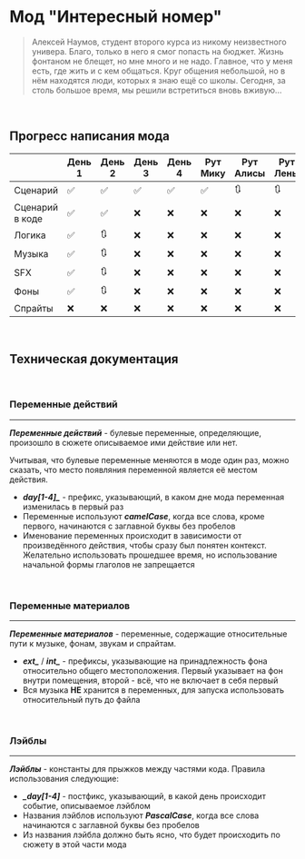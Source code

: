 # Мод "Интересный номер"

> Алексей Наумов, студент второго курса из никому неизвестного универа. Благо, только в него я смог попасть на бюджет. Жизнь фонтаном не блещет, но мне много и не надо. Главное, что у меня есть, где жить и с кем общаться. Круг общения небольшой, но в нём находятся люди, которых я знаю ещё со школы. Сегодня, за столь большое время, мы решили встретиться вновь вживую…

<br>


## Прогресс написания мода

|                 | День 1 | День 2 | День 3 | День 4 | Рут Мику | Рут Алисы | Рут Лены | Рут Ульяны | Рут Слави | Рут одиночки |
|-----------------|--------|--------|--------|--------|----------|-----------|----------|------------|-----------|--------------|
|Сценарий         |✅|✅|✅|✅|✅|🔃|🔃|❌|❌|❌|
|Сценарий в коде  |✅|✅|❌|❌|❌|❌|❌|❌|❌|❌|
|Логика           |✅|🔃|❌|❌|❌|❌|❌|❌|❌|❌|
|Музыка           |✅|🔃|❌|❌|❌|❌|❌|❌|❌|❌|
|SFX              |✅|🔃|❌|❌|❌|❌|❌|❌|❌|❌|
|Фоны             |✅|🔃|❌|❌|❌|❌|❌|❌|❌|❌|
|Спрайты          |❌|❌|❌|❌|❌|❌|❌|❌|❌|❌|

<br>

## Техническая документация
<br>

### Переменные действий
---

***Переменные действий*** - булевые переменные, определяющие, произошло в сюжете описываемое ими действие или нет.

Учитывая, что булевые переменные меняются в моде один раз, можно сказать, что место появляния переменной является её местом действия.

* ***day[1-4]_*** - префикс, указывающий, в каком дне мода переменная изменилась в первый раз
* Переменные используют ***camelCase***, когда все слова, кроме первого, начинаются с заглавной буквы без пробелов
* Именование переменных происходит в зависимости от произведённого действия, чтобы сразу был понятен контекст. Желательно использовать прошедшее время, но использование начальной формы глаголов не запрещается


<br>

### Переменные материалов
---

***Переменные материалов*** - переменные, содержащие относительные пути к музыке, фонам, звукам и спрайтам.

* ***ext_*** / ***int_*** - префиксы, указывающие на принадлежность фона относительно общего местоположения. Первый указывает на фон внутри помещения, второй - всё, что не включает в себя первый
* Вся музыка **НЕ** хранится в переменных, для запуска использовать относительный путь до файла

<br>

### Лэйблы
---
***Лэйблы*** - константы для прыжков между частями кода. Правила использования следующие:

* ***_day[1-4]*** - постфикс, указывающий, в какой день происходит событие, описываемое лэйблом
* Названия лэйблов используют ***PascalCase***, когда все слова начинаются с заглавной буквы без пробелов
* Из названия лэйбла должно быть ясно, что будет происходить по сюжету в этой части мода
